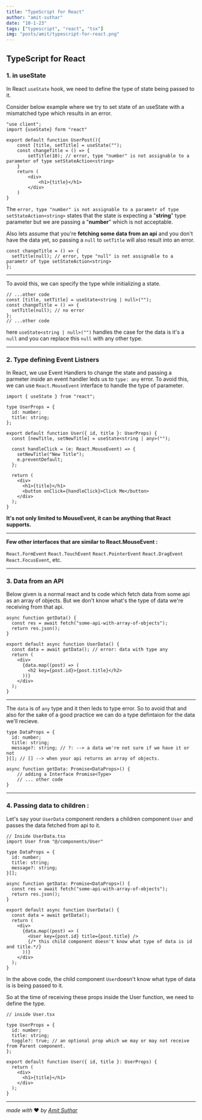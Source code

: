 ```yaml
---
title: "TypeScript for React"
author: "amit-suthar"
date: "10-1-23"
tags: ["typescript", "react", "tsx"]
img: "posts/amit/typescript-for-react.png"
---
```


## TypeScript for React

### 1. in useState

In React `useState` hook, we need to define the type of state being passed to it.

Consider below example where we try to set state of an useState with a mismatched type which results in an error.

```tsx
"use client";
import {useState} form "react"

export default function UserPost(){
    const [title, setTitle] = useState("");
    const changeTitle = () => {
        setTitle(10); // error, type "number" is not assignable to a parameter of type setStateAction<string>
    }
    return (
        <div>
            <h1>{title}</h1>
        </div>
    )
}
```

The `error, type "number" is not assignable to a parametr of type setStateAction<string>` states that the state is expecting a "**string**" type parameter but we are passing a "**number**" which is not acceptable.

Also lets assume that you're **fetching some data from an api** and you don't have the data yet, so passing a `null` to `setTitle` will also result into an error.

```tsx
const changeTitle = () => {
  setTitle(null); // error, type "null" is not assignable to a parametr of type setStateAction<string>
};
```

---

To avoid this, we can specify the type while initializing a state.

```tsx
// ...other code
const [title, setTitle] = useState<string | null>("");
const changeTitle = () => {
  setTitle(null); // no error
};
// ...other code
```

here `useState<string | null>("")` handles the case for the data is it's a `null` and you can replace this `null` with any other type.

---

### 2. Type defining Event Listners

In React, we use Event Handlers to change the state and
passing a parmeter inside an event handler leds us to `type: any` error. To avoid this, we can use `React.MouseEvent` interface to handle the type of parameter.

```tsx
import { useState } from "react";

type UserProps = {
  id: number;
  title: string;
};

export default function User({ id, title }: UserProps) {
  const [newTitle, setNewTitle] = useState<string | any>("");

  const handleClick = (e: React.MouseEvent) => {
    setNewTitle("New Title");
    e.preventDefault;
  };

  return (
    <div>
      <h1>{title}</h1>
      <button onClick={handleClick}>Click Me</button>
    </div>
  );
}
```

**It's not only limited to MouseEvent, it can be anything that React supports.**

---

**Few other interfaces that are similar to React.MouseEvent :**

`React.FormEvent` `React.TouchEvent` `React.PointerEvent` `React.DragEvent` `React.FocusEvent`, etc.

---

### 3. Data from an API

Below given is a normal react and ts code which fetch data from some api as an array of objects. But we don't know what's the type of data we're receiving from that api.

```tsx
async function getData() {
  const res = await fetch("some-api-with-array-of-objects");
  return res.json();
}

export default async function UserData() {
  const data = await getData(); // error: data with type any
  return (
    <div>
      {data.map((post) => (
        <h2 key={post.id}>{post.title}</h2>
      ))}
    </div>
  );
}
```

---

The `data` is of `any` type and it then leds to type error. So to avoid that and also for the sake of a good practice we can do a type defintaion for the data we'll recieve.

```tsx
type DataProps = {
  id: number;
  title: string;
  message?: string; // ?: --> a data we're not sure if we have it or not
}[]; // [] --> when your api returns an array of objects.

async function getData: Promise<DataProps>() {
    // adding a Interface Promise<Type>
    // ... other code
}
```

---

### 4. Passing data to children :

Let's say your `UserData` component renders a children component `User` and passes the data fetched from api to it.

```tsx
// Inside UserData.tsx
import User from "@/components/User"

type DataProps = {
  id: number;
  title: string;
  message?: string;
}[];

async function getData: Promise<DataProps>() {
  const res = await fetch("some-api-with-array-of-objects");
  return res.json();
}

export default async function UserData() {
  const data = await getData();
  return (
    <div>
      {data.map((post) => (
        <User key={post.id} title={post.title} />
        {/* this child component doesn't know what type of data is id and title.*/}
      ))}
    </div>
  );
}
```

In the above code, the child component `User`doesn't know what type of data is is being passed to it.

So at the time of receiving these props inside the User function, we need to define the type.

```tsx
// inside User.tsx

type UserProps = {
  id: number;
  title: string;
  toggle?: true; // an optional prop which we may or may not receive from Parent component.
};

export default function User({ id, title }: UserProps) {
  return (
    <div>
      <h1>{title}</h1>
    </div>
  );
}
```

---

_made with_ ❤️ _by [Amit Suthar](https://github.com/amitsuthar69)_
